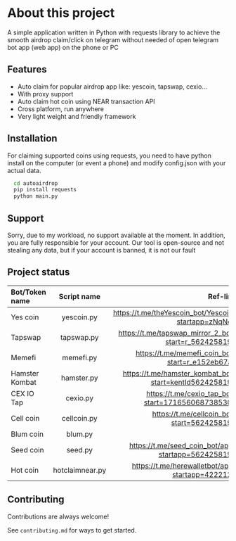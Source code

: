 
# About this project

A simple application written in Python with requests library to achieve the smooth airdrop claim/click on telegram without needed of open telegram bot app (web app) on the phone or PC




## Features

- Auto claim for popular airdrop app like: yescoin, tapswap, cexio...
- With proxy support
- Auto claim hot coin using NEAR transaction API
- Cross platform, run anywhere 
- Very light weight and friendly framework


## Installation

For claiming supported coins using requests, you need to have python install on the computer (or event a phone) and modify config.json with your actual data.

```bash
  cd autoairdrop
  pip install requests
  python main.py
```

## Support

Sorry, due to my workload, no support available at the moment. In addition, you are fully responsible for your account. Our tool is open-source and not stealing any data, but if your account is banned, it is not our fault


## Project status

| Bot/Token name  | Script name  | Ref-link | Status |
| :------------ |:---------------:| -----:| -----: |
| Yes coin      | yescoin.py | https://t.me/theYescoin_bot/Yescoin?startapp=zNqNe6 |  Working |
| Tapswap      | tapswap.py | https://t.me/tapswap_mirror_2_bot?start=r_5624258194 |  Not working |
| Memefi      | memefi.py | https://t.me/memefi_coin_bot?start=r_e152eb67a1 |  Working |
| Hamster Kombat      | hamster.py | https://t.me/hamster_kombat_bot?start=kentId5624258194  |  Working |
| CEX IO Tap      | cexio.py | https://t.me/cexio_tap_bot?start=1716560687385300 |  Working |
| Cell coin      | cellcoin.py | https://t.me/cellcoin_bot?start=5624258194 |  Working |
| Blum coin      | blum.py |  |  Working |
| Seed coin      | seed.py | https://t.me/seed_coin_bot/app?startapp=5624258194 |  Plan |
| Hot coin      | hotclaimnear.py | https://t.me/herewalletbot/app?startapp=4222126 |  Working |



## Contributing

Contributions are always welcome!

See `contributing.md` for ways to get started.
